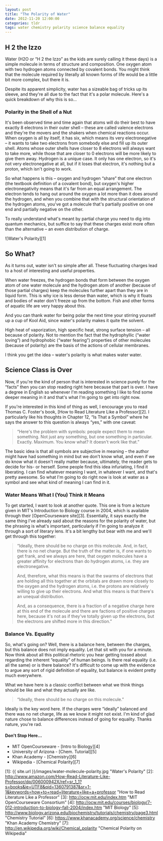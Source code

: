 ```yaml
---
layout: post
title: "The Polarity of Water"
date: 2012-11-20 12:00:00
categories: tldr
tags: water chemistry polarity science balance equality
---
```


## H 2 the Izzo

Water (H2O or “H 2 the Izzo” as the kids are surely calling it these days) is a simple molecule in terms of structure and composition. One oxygen atom with two hydrogen atoms connected by covalent bonds. You might think that the molecule required by literally all known forms of life would be a little bit more complex, but there it is.

Despite its apparent simplicity, water has a sizeable bag of tricks up its sleeve, and they're all due to the fact that it's a polar molecule. Here's a quick breakdown of why this is so...

### Polarity in the Shell of a Nut

It's been observed time and time again that atoms will do their best to have exactly 8 electrons in their outer shell – these are called valence electrons and they're the movers and the shakers when chemical reactions occur. When oxygen is all by itself, it has six, which means its very electronegative – it wants to take two electrons from somebody else and fill up its outer shell. Atoms whose outer shells have closer to 8 electrons will always want to take more, while those that are closer to 0 electrons will be more likely to give them away. Hydrogen is a unique case. It only has one electron, so it's not very electronegative at all, but if it loses that electron, it's nothing but a proton, which isn't going to work.

So what happens is this – oxygen and hydrogen “share” that one electron (the textbook definition of a covalent bond), but oxygen's higher electronegativity means that it's far from an equal arrangement. The electron tends to hang out around the oxygen a lot more than it does around the hydrogen, and when you combine that with the structural orientation of the hydrogen atoms, you've got a molecule that's partially positive on one end and partially negative on the other.

To really understand what's meant by partial charge you need to dig into quantum mechanics, but suffice to say that these charges exist more often than the alternative – an even distribution of charge.

![Water's Polarity][1]

## So What?

As it turns out, water isn't so simple after all. These fluctuating charges lead to a host of interesting and useful properties.

When water freezes, the hydrogen bonds that form between the oxygen atom of one water molecule and the hydrogen atom of another (because of those partial charges) keep the molecules further apart than they are in liquid form. This is why ice is less dense than water, which is why it floats and bodies of water don't freeze up from the bottom. Fish and other forms of aquatic life are very happy about this.

And you can thank water for being polar the next time your stirring yourself up a cup of Kool Aid, since water's polarity makes it quite the solvent.

High heat of vaporization, high specific heat, strong surface tension – all because of polarity. Not to mention the fact that the hydrophyllic (“water loving”) and hydrophobic (“water fearing”) properties of other molecules (because of polarity) are the basis of the actions of cellular membranes.

I think you get the idea – water's polarity is what makes water water.

## Science Class is Over

Now, if you're the kind of person that is interested in science purely for the “facts” then you can stop reading right here because that part is over. I have a degree in English so whenever I'm reading something I like to find some deeper meaning in it and that's what I'm going to get into right now.

If you're interested in this kind of thing as well, I encourage you to read Thomas C. Foster's book, [How to Read Literature Like a Professor][2]. I particularly like his thoughts in Chapter 12, “Is That a Symbol” where he says the answer to this question is always “yes,” with one caveat: 

> “Here's the problem with symbols: people expect them to mean something. Not just any something, but one
> something in particular. Exactly. Maximum. You know what? It doesn't work like that.”

The basic idea is that all symbols are subjective in meaning – the author might have had something in mind but we don't know what, and even if we do know what it doesn't really matter because, ultimately, the reader gets to decide for his- or herself. Some people find this idea infuriating, I find it liberating. I can find whatever meaning I want, in whatever I want, and that's pretty awesome. So what I'm going to do right now is look at water as a symbol and see what kind of meaning I can find in it.

### Water Means What I (You) Think it Means

To get started, I want to look at another quote. This one is from a lecture given in MIT's Introduction to Biology course in 2004, which is available through their [OpenCourseware site][3]. Essentially, it says exactly the same thing I've already said about the reasons for the polarity of water, but the phrasing is what's important, particularly if I'm going to analyze it through a sort of literary lens. It's a bit lengthy but bear with me and we'll get through this together:

> “Ideally, there should be no charge on this molecule. And, in fact, there is no net charge. But the
> truth of the matter is, if one wants to get frank, and we always are here, that oxygen molecules have a
> greater affinity for electrons than do hydrogen atoms, i.e. they are electronegative. 
> 
> And, therefore, what this means is that the swarms of electrons that are holding all this together at
> the orbitals are drawn more closely to the oxygen and the hydrogen atoms, i.e. the protons are
> relatively willing to give up their electrons. And what this means is that there's an unequal
> distribution. 
> 
> And, as a consequence, there is a fraction of a negative charge here at this end of the molecule and
> there are factions of positive charges here, because it's not as if they've totally given up the
> electrons, but the electrons are shifted more in this direction.”

### Balance Vs. Equality

So, what's going on? Well, there is a balance here, between the charges, but this balance does not imply equality. Let that sit with you for a minute. Now think about all this political rhetoric you hear getting tossed about regarding the inherent “equality” of human beings. Is there real equality (i.e. all the same) or is there balance? It's difficult to come up with the evidence to argue any sort of rigid definition of equality, but balance is evident pretty much everywhere.

What we have here is a classic conflict between what we think things should be like and what they actually are like.

> “Ideally, there should be no charge on this molecule.”

Ideally is the key word here. If the charges were “ideally” balanced and there was no net charge, life as we know it might not exist. I'm kind of glad nature chose to balance differences instead of going for equality. Thanks nature, you're rad.




#### Don't Stop Here...

+ MIT OpenCourseware - [Intro to Biology][4]
+ University of Arizona - [Chem. Tutorial][5]
+ Khan Academy - [Chemistry][6]
+ Wikipedia - [Chemical Polarity][7]

[1]: {{ site.url }}/images/water-molecule-polarity.jpg "Water's Polarity"
[2]: http://www.amazon.com/How-Read-Literature-Like-Professor/dp/006000942X/ref=sr_1_1?s=books&ie=UTF8&qid=1360791387&sr=1-1&keywords=how+to+read+literature+like+a+professor "How to Read Literature Like a Professor"
[3]: http://ocw.mit.edu/index.htm "MIT OpenCourseware Consortium"
[4]: http://ocw.mit.edu/courses/biology/7-012-introduction-to-biology-fall-2004/index.htm "MIT Biology"
[5]: http://www.biology.arizona.edu/biochemistry/tutorials/chemistry/page3.html "Chemistry Tutorial"
[6]: https://www.khanacademy.org/science/chemistry "Khan Academy Chemistry"
[7]: http://en.wikipedia.org/wiki/Chemical_polarity "Chemical Polarity on Wikipedia"

